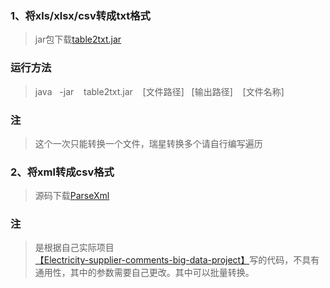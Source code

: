 ### 1、将xls/xlsx/csv转成txt格式
>jar包下载[table2txt.jar](https://github.com/jChanJi/dataFilter/tree/master/table2txt)
### 运行方法
>java &nbsp;&nbsp;-jar  &nbsp;&nbsp;  table2txt.jar  &nbsp;&nbsp;  [文件路径]    &nbsp;&nbsp;[输出路径]  &nbsp;&nbsp;  [文件名称]

### 注
>这个一次只能转换一个文件，瑞星转换多个请自行编写遍历

### 2、将xml转成csv格式
>源码下载[ParseXml](https://github.com/jChanJi/dataFilter/tree/master/xml2csv)

### 注
>是根据自己实际项目[【Electricity-supplier-comments-big-data-project】](https://github.com/jChanJi/Electricity-supplier-comments-big-data-project)写的代码，不具有通用性，其中的参数需要自己更改。其中可以批量转换。
